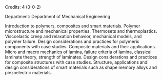 Credits: 4 (3-0-2)

Department: Department of Mechanical Engineering

Introduction to polymers, composites and smart materials. Polymer microstructure and mechanical properties. Thermosets and thermoplastics. Viscoelastic creep and relaxation behavior, mechanical models, and polymer failure. Design considerations and practices for polymeric components with case studies. Composite materials and their applications. Micro and macro mechanics of lamina, failure criteria of lamina, classical laminate theory, strength of laminates. Design considerations and practices for composite structures with case studies. Structure, applications and design considerations of smart materials such as shape memory alloys and piezoelectric materials.